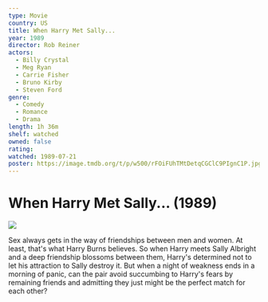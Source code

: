 ```yaml
---
type: Movie
country: US
title: When Harry Met Sally...
year: 1989
director: Rob Reiner
actors:
  - Billy Crystal
  - Meg Ryan
  - Carrie Fisher
  - Bruno Kirby
  - Steven Ford
genre:
  - Comedy
  - Romance
  - Drama
length: 1h 36m
shelf: watched
owned: false
rating:
watched: 1989-07-21
poster: https://image.tmdb.org/t/p/w500/rFOiFUhTMtDetqCGClC9PIgnC1P.jpg
---
```


# When Harry Met Sally... (1989)

![](https://image.tmdb.org/t/p/w500/rFOiFUhTMtDetqCGClC9PIgnC1P.jpg)

Sex always gets in the way of friendships between men and women. At least, that's what Harry Burns believes. So when Harry meets Sally Albright and a deep friendship blossoms between them, Harry's determined not to let his attraction to Sally destroy it. But when a night of weakness ends in a morning of panic, can the pair avoid succumbing to Harry's fears by remaining friends and admitting they just might be the perfect match for each other?